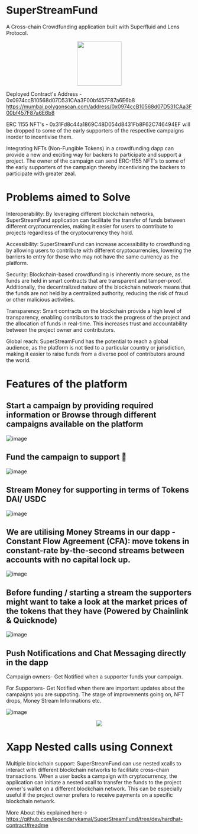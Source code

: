 # SuperStreamFund
A Cross-chain Crowdfunding application built with Superfluid and Lens Protocol.

<p align="center">
  <img src="https://user-images.githubusercontent.com/95926324/219892186-d51fed8f-aed4-4d2a-954a-c02cb5a05792.png" height="120" width="120" align="center" />
</p>

Deployed Contract's Address - 0x0974ccB10568d07D531CAa3F00bf457F87a6E6b8
https://mumbai.polygonscan.com/address/0x0974ccB10568d07D531CAa3F00bf457F87a6E6b8

ERC 1155 NFT's - 0x31Fd8c44a1869C48D054d8431Fb8F62C746494EF will be dropped to some of the early supporters of the respective campaigns inorder to incentivise them.

Integrating NFTs (Non-Fungible Tokens) in a crowdfunding dapp can provide a new and exciting way for backers to participate and support a project.
The owner of the campaign can send ERC-1155 NFT's to some of the early supporters of the campaign thereby incentivising the backers to participate with greater zeal.

# Problems aimed to Solve
Interoperability: By leveraging different blockchain networks, SuperStreamFund application can facilitate the transfer of funds between different cryptocurrencies, making it easier for users to contribute to projects regardless of the cryptocurrency they hold.

Accessibility: SuperStreamFund can increase accessibility to crowdfunding by allowing users to contribute with different cryptocurrencies, lowering the barriers to entry for those who may not have the same currency as the platform.

Security: Blockchain-based crowdfunding is inherently more secure, as the funds are held in smart contracts that are transparent and tamper-proof. Additionally, the decentralized nature of the blockchain network means that the funds are not held by a centralized authority, reducing the risk of fraud or other malicious activities.

Transparency: Smart contracts on the blockchain provide a high level of transparency, enabling contributors to track the progress of the project and the allocation of funds in real-time. This increases trust and accountability between the project owner and contributors.

Global reach: SuperStreamFund has the potential to reach a global audience, as the platform is not tied to a particular country or jurisdiction, making it easier to raise funds from a diverse pool of contributors around the world.

<h1>Features of the platform</h1>

## Start a campaign by providing required information or Browse through different campaigns available on the platform

![image](https://user-images.githubusercontent.com/95926324/219902226-bceca6c7-07f9-400d-821c-bf898e453758.png)


## Fund the campaign to support 🚀 
![image](https://user-images.githubusercontent.com/95926324/219901968-fffec84e-2561-4c02-8a3f-052362aaf56a.png)

## Stream Money for supporting in terms of Tokens DAI/ USDC 

![image](https://user-images.githubusercontent.com/95926324/219885034-6da65b45-c8e7-4397-96e0-b95884a8d405.png)

## We are utilising Money Streams in our dapp - Constant Flow Agreement (CFA): move tokens in constant-rate by-the-second streams between accounts with no capital lock up.

![image](https://user-images.githubusercontent.com/95926324/219885338-0855fb2b-31ef-4dad-b268-15e90a559c9f.png)


## Before funding / starting a stream the supporters might want to take a look at the market prices of the tokens that they have (Powered by Chainlink & Quicknode)
![image](https://user-images.githubusercontent.com/95926324/219902105-5bf0e524-d464-46f8-b9f9-7d874e776e84.png)


## Push Notifications and Chat Messaging directly in the dapp
Campaign owners- Get Notified when a supporter funds your campaign.

For Supporters- Get Notified when there are important updates about the campaigns you are suppoting.
The stage of improvements going on, NFT drops, Money Stream Informations etc.

![image](https://user-images.githubusercontent.com/95926324/219762719-ea46321c-5f5a-4fe2-980e-61f4fba7b59e.png)

<p align="center">
  <img src="https://user-images.githubusercontent.com/95926324/219763839-bd57ec8c-98a3-4937-96b3-c4724c8d63e0.png"  />
</p>

# Xapp Nested calls using Connext

Multiple blockchain support: SuperStreamFund can use nested xcalls to interact with different blockchain networks to facilitate cross-chain transactions. 
When a user backs a campaign with cryptocurrency, the application can initiate a nested xcall to transfer the funds to the project owner's wallet on a different blockchain network. 
This can be especially useful if the project owner prefers to receive payments on a specific blockchain network.

More About this explained here-> https://github.com/legendarykamal/SuperStreamFund/tree/dev/hardhat-contract#readme
